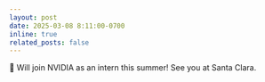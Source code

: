 ```yaml
---
layout: post
date: 2025-03-08 8:11:00-0700
inline: true
related_posts: false
---
```


🎉 Will join NVIDIA as an intern this summer! See you at Santa Clara.